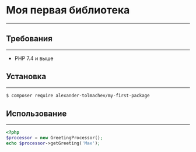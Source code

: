 # Моя первая библиотека

---

## Требования

---

* PHP 7.4 и выше

## Установка

---

```bash
$ composer require alexander-tolmachev/my-first-package
```

## Использование

---

```php
<?php
$processor = new GreetingProcessor();
echo $processor->getGreeting('Max');
```